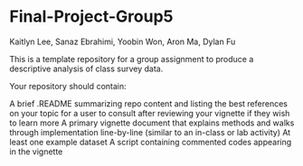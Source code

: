 # Final-Project-Group5
Kaitlyn Lee, Sanaz Ebrahimi, Yoobin Won, Aron Ma, Dylan Fu


This is a template repository for a group assignment to produce a descriptive analysis of class survey data.

Your repository should contain:

A brief .README summarizing repo content and listing the best references on your topic for a user to consult after reviewing your vignette if they wish to learn more
A primary vignette document that explains methods and walks through implementation line-by-line (similar to an in-class or lab activity)
At least one example dataset
A script containing commented codes appearing in the vignette
